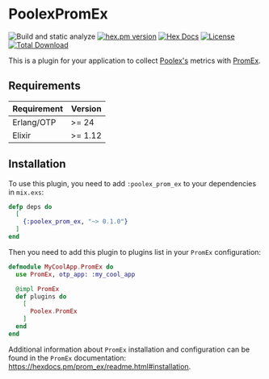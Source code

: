 # PoolexPromEx

![Build and static analyze](https://github.com/general-CbIC/poolex_prom_ex/actions/workflows/ci-build.yml/badge.svg)
[![hex.pm version](https://img.shields.io/hexpm/v/poolex_prom_ex.svg?style=flat)](https://hex.pm/packages/poolex_prom_ex)
[![Hex Docs](https://img.shields.io/badge/hex-docs-lightgreen.svg?style=flat)](https://hexdocs.pm/poolex_prom_ex/)
[![License](https://img.shields.io/hexpm/l/poolex_prom_ex.svg?style=flat)](https://github.com/general-CbIC/poolex_prom_ex/blob/main/LICENSE)
[![Total Download](https://img.shields.io/hexpm/dt/poolex_prom_ex.svg?style=flat)](https://hex.pm/packages/poolex_prom_ex)

This is a plugin for your application to collect [Poolex's](https://github.com/general-CbIC/poolex) metrics with [PromEx](https://github.com/akoutmos/prom_ex).

## Requirements

| Requirement | Version |
|-------------|---------|
| Erlang/OTP  | >= 24   |
| Elixir      | >= 1.12 |

## Installation

To use this plugin, you need to add `:poolex_prom_ex` to your dependencies in `mix.exs`:

  ```elixir
  defp deps do
    [
      {:poolex_prom_ex, "~> 0.1.0"}
    ]
  end
  ```

  Then you need to add this plugin to plugins list in your `PromEx` configuration:

  ```elixir
  defmodule MyCoolApp.PromEx do
    use PromEx, otp_app: :my_cool_app

    @impl PromEx
    def plugins do
      [
        Poolex.PromEx
      ]
    end
  end
  ```

Additional information about `PromEx` installation and configuration can be found in the `PromEx` documentation: <https://hexdocs.pm/prom_ex/readme.html#installation>.
